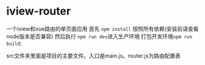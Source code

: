 # iview-router
一个iview和vue路由的单页面应用
首先 `npm install` 按照所有依赖(安装前请查看node版本是否兼容)
然后执行 `npm run dev`进入生产环境
打包开发环境`npm run build`;

src文件夹里面是项目的主要文件。入口是main.js。router.js为路由配置表
